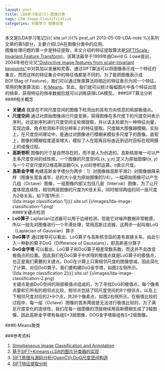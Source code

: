 ```yaml
---
layout: post
title: LDA学习笔记(5)-图像分类
tags: LDA Image-Classification
categories: 机器学习 图像处理
---
```

本文是[LDA学习笔记]({{ site.url }}{% post_url 2013-05-09-LDA-note %})系列文章的第5部分，主要介绍LDA在图像分类中的应用。  
图像处理问题的第一步是特征提取，本文介绍的特征提取算法是[SIFT(Scale-Invariant Feature Transform)](http://www.cs.ubc.ca/~lowe/keypoints/)，该算法最早于1999年由David G. Lowe提出，2004年他在论文["Distinctive image features from scale-invariant keypoints"](http://www.cs.ubc.ca/~lowe/papers/ijcv04.pdf)中对其加以发展和完善。通过SIFT算法可以将图像表示成一个特征的集合，然而这样的特征集合中的特征值都是不同的，为了能把图像表示成BOF(Bag of Feature)，我们可以通过聚类算法将相近的特征表示为同一个特征，常用的聚类算法如：[K-Means](http://en.wikipedia.org/wiki/K-means_clustering)。至此，我们就可以统计每幅图片中各个特征出现的频率，获得特征的频率数据后就可以训练获得LDA模型。
###SIFT算法分析
####相关概念
- **关键点** 就是在不同尺度空间的图像下检测出的具有方向信息的局部极值点。  
- **尺度空间** 通过对原始图像进行尺度变换，获得图像在多尺度下的尺度空间表示序列，对这些序列进行尺度空间主轮廓提取，并以该主轮廓为一种特征向量，实现边缘、角点检测和不同分辨率上的特征提取。尺度越大图像越模糊。实际上，在尺度空间理论中，是通过对图像进行模糊来模拟多尺度下的图像。直观上，图像的模糊程度逐渐增大，模拟了人在距离目标由近到远时目标在视网膜上的成像过程。  
- **高斯卷积** 图像的尺寸是自然存在的，而不是人为创造的。高斯核是唯一可以产生多尺度空间的线性核，一个图像的尺度空间L(x, y,σ) 定义为原始图像I(x, y)与一个可变尺度的2维高斯函数G(x, y,σ)的卷积运算。σ表示尺度。  
- **高斯金字塔** 构建高斯金字塔分为两步：1）对图像做高斯平滑2）对图像做降采样（图像长宽各减半，总的大小变为原始图像的1/4）。一幅原始图像可以产生几组（Octave）图像，一组图像内部又包括几层（Interval）图像，为了让尺度体现连续性，相邻两层图像的尺度为K倍关系，同时相邻两组的同一层尺度为2倍关系，如下图1所示：  
![lda image classification 1]({{ site.url }}/images/lda-image-classification-1.png)  
####关键点检测
- **LoG算子** Laplacian过滤器可以用于边缘检测，但是它对噪声数据非常敏感，所以一般先对图像进行一个平滑处理，常用高斯过滤器，这两步一起叫做LoG（Laplacian of Gaussian）算子  
- **DoG算子** 通过推导可以看出，LoG算子与高斯核含函的差有直接关系，由此引入一种新的算子DoG（Difference of Gaussians），即高斯差分算子  
- **DoG金字塔** 可以看出，LoG算子和DoG算子相差常数系数，而这并不会改变极值点的位置。因此我们在DoG算子中求得的极值点就是LoG算子的极值点，也正是我们需要的关键点。DoG在计算上只需相邻尺度的图像想减，因此简化了计算。对应DoG算子，我们要构建DoG金字塔，如图2左侧所示。  
![lda image classification 2]({{ site.url }}/images/lda-image-classification-2.png)  
关键点是由DoG空间的局部极值点组成的，为了寻找DoG的极值点，每个像素点要和它所有的相邻点比较，相邻点包括了同尺度空间的8个相邻点，以及上下相邻尺度对应的2\*9个点，共26个像素点，如图2右侧所示。在极值比较的过程中，每一组（Octave）图像的首末两层是无法进行极值比较的，为了满足尺度变化的连续性，我们在每一组图像的顶层继续用高斯模糊生成了3幅图像，因此高斯金字塔有每组S+3层图像，DOG金字塔每组有S+2层图像。


###K-Means聚类

###参考资料
1. [Simultaneous Image Classification and Annotation](http://www.cs.princeton.edu/~blei/papers/WangBleiFeiFei2009.pdf)
2. [基于SIFT+Kmeans+LDA的图片分类器的实现](http://blog.csdn.net/zhuzhutingru1/article/details/8217099)
3. [SIFT原理与源码分析(OpenCV):DoG尺度空间构造](http://blog.csdn.net/xiaowei_cqu/article/details/8067881)
4. [SIFT特征提取分析](http://blog.csdn.net/abcjennifer/article/details/7639681)
